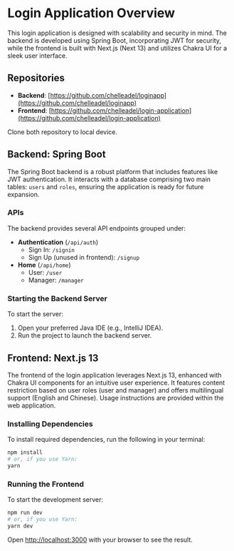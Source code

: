 # Login Application Overview

This login application is designed with scalability and security in mind. The backend is developed using Spring Boot, incorporating JWT for security, while the frontend is built with Next.js (Next 13) and utilizes Chakra UI for a sleek user interface.

## Repositories

- **Backend**: [https://github.com/chelleadel/loginapp](https://github.com/chelleadel/loginapp)
- **Frontend**: [https://github.com/chelleadel/login-application](https://github.com/chelleadel/login-application)

Clone both repository to local device.
## Backend: Spring Boot

The Spring Boot backend is a robust platform that includes features like JWT authentication. It interacts with a database comprising two main tables: `users` and `roles`, ensuring the application is ready for future expansion.

### APIs

The backend provides several API endpoints grouped under:

- **Authentication** (`/api/auth`)
  - Sign In: `/signin`
  - Sign Up (unused in frontend): `/signup`
- **Home** (`/api/home`)
  - User: `/user`
  - Manager: `/manager`

### Starting the Backend Server

To start the server:

1. Open your preferred Java IDE (e.g., IntelliJ IDEA).
2. Run the project to launch the backend server.

## Frontend: Next.js 13

The frontend of the login application leverages Next.js 13, enhanced with Chakra UI components for an intuitive user experience. It features content restriction based on user roles (user and manager) and offers multilingual support (English and Chinese). Usage instructions are provided within the web application.

### Installing Dependencies

To install required dependencies, run the following in your terminal:

```bash
npm install
# or, if you use Yarn:
yarn
```

### Running the Frontend

To start the development server:

```bash
npm run dev
# or, if you use Yarn:
yarn dev
```

Open [http://localhost:3000](http://localhost:3000) with your browser to see the result.